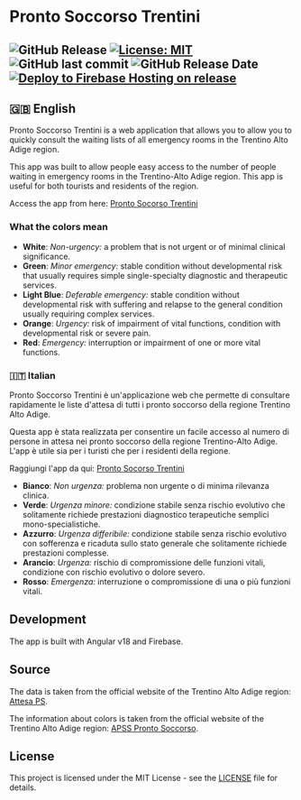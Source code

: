 # Pronto Soccorso Trentini
![GitHub Release](https://img.shields.io/github/v/release/pietro2356/ProntoSoccorsoTrentini)
[![License: MIT](https://img.shields.io/badge/License-MIT-yellow.svg)](https://opensource.org/licenses/MIT)
![GitHub last commit](https://img.shields.io/github/last-commit/pietro2356/ProntoSoccorsoTrentini)
![GitHub Release Date](https://img.shields.io/github/release-date/pietro2356/ProntoSoccorsoTrentini)
[![Deploy to Firebase Hosting on release](https://github.com/pietro2356/ProntoSoccorsoTrentini/actions/workflows/firebase-hosting-merge.yml/badge.svg)](https://github.com/pietro2356/ProntoSoccorsoTrentini/actions/workflows/firebase-hosting-merge.yml)
---
## 🇬🇧 English
Pronto Soccorso Trentini is a web application that allows you to allow you to quickly consult the waiting lists of all emergency rooms in the Trentino Alto Adige region.

This app was built to allow people easy access to the number of people waiting in emergency rooms in the Trentino-Alto Adige region. This app is useful for both tourists and residents of the region.

Access the app from here: [Pronto Socorso Trentini](https://prontosoccorsotrentini.web.app/)

### What the colors mean
- **White**: _Non-urgency:_ a problem that is not urgent or of minimal clinical significance.
- **Green**: _Minor emergency:_ stable condition without developmental risk that usually requires simple single-specialty diagnostic and therapeutic services.
- **Light Blue**: _Deferable emergency:_ stable condition without developmental risk with suffering and relapse to the general condition usually requiring complex services.
- **Orange**: _Urgency:_ risk of impairment of vital functions, condition with developmental risk or severe pain.
- **Red**: _Emergency:_ interruption or impairment of one or more vital functions.

### 🇮🇹 Italian
Pronto Soccorso Trentini è un'applicazione web che permette di consultare rapidamente le liste d'attesa di tutti i pronto soccorso della regione Trentino Alto Adige.

Questa app è stata realizzata per consentire un facile accesso al numero di persone in attesa nei pronto soccorso della regione Trentino-Alto Adige. L'app è utile sia per i turisti che per i residenti della regione.

Raggiungi l'app da qui: [Pronto Socorso Trentini](https://prontosoccorsotrentini.web.app/)


- **Bianco**: _Non urgenza:_ problema non urgente o di minima rilevanza clinica.
- **Verde**: _Urgenza minore:_ condizione stabile senza rischio evolutivo che solitamente richiede prestazioni diagnostico terapeutiche semplici mono-specialistiche.
- **Azzurro**: _Urgenza differibile:_ condizione stabile senza rischio evolutivo con sofferenza e ricaduta sullo stato generale che solitamente richiede prestazioni complesse.
- **Arancio**: _Urgenza:_ rischio di compromissione delle funzioni vitali, condizione con rischio evolutivo o dolore severo.
- **Rosso**: _Emergenza:_ interruzione o compromissione di una o più funzioni vitali.


## Development
The app is built with Angular v18 and Firebase.

## Source
The data is taken from the official website of the Trentino Alto Adige region: [Attesa PS](https://trec.trentinosalute.net/attesa-ps).

The information about colors is taken from the official website of the Trentino Alto Adige region: [APSS Pronto Soccorso](https://www.apss.tn.it/Servizi-e-Prestazioni/Pronto-soccorso#).

## License
This project is licensed under the MIT License - see the [LICENSE](LICENSE) file for details.

